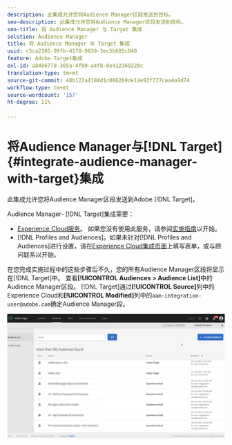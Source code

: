 ```yaml
---
description: 此集成允许您将Audience Manager区段发送到目标。
seo-description: 此集成允许您将Audience Manager区段发送到目标。
seo-title: 将 Audience Manager 与 Target 集成
solution: Audience Manager
title: 将 Audience Manager 与 Target 集成
uuid: c5ca2101-99fb-4178-9839-3ec5b605c040
feature: Adobe Target集成
exl-id: a8486778-305a-4f09-a4f8-0e412369228c
translation-type: tm+mt
source-git-commit: 48b122a4184d1c0662b9de14e92f727caa4a9d74
workflow-type: tm+mt
source-wordcount: '157'
ht-degree: 11%

---
```


# 将Audience Manager与[!DNL Target] {#integrate-audience-manager-with-target}集成

此集成允许您将Audience Manager区段发送到Adobe [!DNL Target]。

Audience Manager- [!DNL Target]集成需要：

* [Experience Cloud服务](https://docs.adobe.com/content/help/zh-Hans/id-service/using/home.html)。 如果您没有使用此服务，请参阅[实施指南](https://docs.adobe.com/content/help/en/id-service/using/implementation/implementation-guides.html)以开始。
* [!DNL Profiles and Audiences]。如果未针对[!DNL Profiles and Audiences]进行设置，请在[Experience Cloud集成页面](https://adobe.allegiancetech.com/cgi-bin/qwebcorporate.dll?idx=X8SVES)上填写表单，或与顾问联系以开始。

在您完成实施过程中的这些步骤后不久，您的所有Audience Manager区段将显示在[!DNL Target]中。 查看&#x200B;**[!UICONTROL Audiences > Audience List]**&#x200B;中的Audience Manager区段。 [!DNL Target]通过&#x200B;**[!UICONTROL Source]**&#x200B;列中的Experience Cloud和&#x200B;**[!UICONTROL Modified]**&#x200B;列中的`aam-integration-user@adobe.com`确定Audience Manager段。

![](../assets/target.png)
